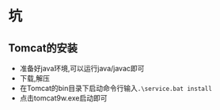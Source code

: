 # 坑

## Tomcat的安装

- 准备好java环境,可以运行java/javac即可
- 下载,解压
- 在Tomcat的bin目录下启动命令行输入`.\service.bat install`
- 点击tomcat9w.exe启动即可

